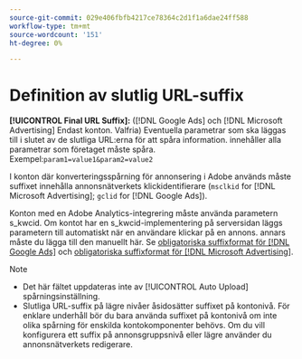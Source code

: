 ```yaml
---
source-git-commit: 029e406fbfb4217ce78364c2d1f1a6dae24ff588
workflow-type: tm+mt
source-wordcount: '151'
ht-degree: 0%

---
```

# Definition av slutlig URL-suffix

<!-- Used in many places; in inventory feed templates, it's actually called "Campaign Final URL Suffix," but leaving this generic anyway since it's a paragraph-level include file -->

**[!UICONTROL Final URL Suffix]:** ([!DNL Google Ads] och [!DNL Microsoft Advertising] Endast konton. Valfria) Eventuella parametrar som ska läggas till i slutet av de slutliga URL:erna för att spåra information. innehåller alla parametrar som företaget måste spåra. Exempel:`param1=value1&param2=value2`

I konton där konverteringsspårning för annonsering i Adobe används måste suffixet innehålla annonsnätverkets klickidentifierare (`msclkid` for [!DNL Microsoft Advertising]; `gclid` for [!DNL Google Ads]).

Konton med en Adobe Analytics-integrering måste använda parametern s_kwcid. Om kontot har en s_kwcid-implementering på serversidan läggs parametern till automatiskt när en användare klickar på en annons. annars måste du lägga till den manuellt här. Se [obligatoriska suffixformat för [!DNL Google Ads]](/help/search-social-commerce/tracking/formats-click-tracking-google.md) och [obligatoriska suffixformat för [!DNL Microsoft Advertising]](/help/search-social-commerce/tracking/formats-click-tracking-microsoft.md).

>[!NOTE]
>
>* Det här fältet uppdateras inte av [!UICONTROL Auto Upload] spårningsinställning.
>* Slutliga URL-suffix på lägre nivåer åsidosätter suffixet på kontonivå. För enklare underhåll bör du bara använda suffixet på kontonivå om inte olika spårning för enskilda kontokomponenter behövs. Om du vill konfigurera ett suffix på annonsgruppsnivå eller lägre använder du annonsnätverkets redigerare.

